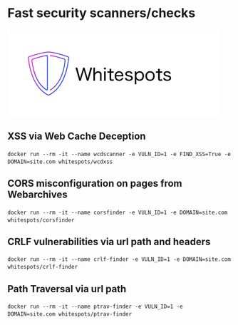 # Fast security scanners/checks
![Logo](images/Logo.png)

## XSS via Web Cache Deception
`docker run --rm -it --name wcdscanner -e VULN_ID=1 -e FIND_XSS=True -e DOMAIN=site.com whitespots/wcdxss`

## CORS misconfiguration on pages from Webarchives
`docker run --rm -it --name corsfinder -e VULN_ID=1 -e DOMAIN=site.com whitespots/corsfinder`

## CRLF vulnerabilities via url path and headers
`docker run --rm -it --name crlf-finder -e VULN_ID=1 -e DOMAIN=site.com whitespots/crlf-finder`

## Path Traversal via url path
`docker run --rm -it --name ptrav-finder -e VULN_ID=1 -e DOMAIN=site.com whitespots/ptrav-finder`

